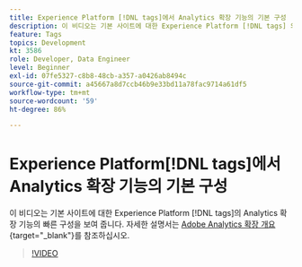 ```yaml
---
title: Experience Platform [!DNL tags]에서 Analytics 확장 기능의 기본 구성
description: 이 비디오는 기본 사이트에 대한 Experience Platform [!DNL tags] 의 Analytics 확장 기능의 빠른 구성을 보여 줍니다.
feature: Tags
topics: Development
kt: 3586
role: Developer, Data Engineer
level: Beginner
exl-id: 07fe5327-c8b8-48cb-a357-a0426ab8494c
source-git-commit: a45667a8d7ccb46b9e33bd11a78fac9714a61df5
workflow-type: tm+mt
source-wordcount: '59'
ht-degree: 86%

---
```


# Experience Platform[!DNL tags]에서 Analytics 확장 기능의 기본 구성

이 비디오는 기본 사이트에 대한 Experience Platform [!DNL tags]의 Analytics 확장 기능의 빠른 구성을 보여 줍니다. 자세한 설명서는 [Adobe Analytics 확장 개요](https://experienceleague.adobe.com/docs/experience-platform/tags/extensions/client/analytics/overview.html?lang=ko){target="_blank"}를 참조하십시오.

>[!VIDEO](https://video.tv.adobe.com/v/28751/?quality=12&learn=on)
